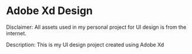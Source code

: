 # Adobe Xd Design

Disclaimer: All assets used in my personal project for UI design is from the internet.

Description: This is my UI design project created using Adobe Xd
